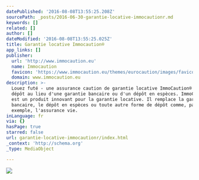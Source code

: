 ```yaml
---
datePublished: '2016-08-08T13:55:25.208Z'
sourcePath: _posts/2016-06-30-garantie-locative-immocautionr.md
keywords: []
related: []
author: []
dateModified: '2016-08-08T13:55:25.025Z'
title: Garantie locative Immocaution®
app_links: []
publisher:
  url: 'http://www.immocaution.eu'
  name: Immocaution
  favicon: 'https://www.immocaution.eu/themes/eurocaution/images/favicons/favicon.ico'
  domain: www.immocaution.eu
description: >-
  Louez futé - une assurance caution de garantie locative ImmoCaution® sans
  dépôt au lieu d'une garantie bancaire ou d'un dépôt en espèces. ImmoCaution®
  est un produit innovant pour la garantie locative. Il remplace la garantie
  bancaire, le dépôt en espèces ou toute autre forme de dépôt comme, par
  exemple, l'assurance vie.
inLanguage: fr
via: {}
hasPage: true
starred: false
url: garantie-locative-immocautionr/index.html
_context: 'http://schema.org'
_type: MediaObject

---
```

![](https://imgflo.herokuapp.com/graph/vahj1ThiexotieMo/657eb6ee9e5bbb3d39eabe24c48e30bb/croprotate.jpg?cropheight=3367&cropwidth=5049&degrees=0&input=https%3A%2F%2Fthe-grid-user-content.s3-us-west-2.amazonaws.com%2F34324a36-c02c-4fde-9220-e6684a49ca82.jpg&x=0&y=0)